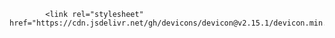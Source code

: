 
            <link rel="stylesheet" href="https://cdn.jsdelivr.net/gh/devicons/devicon@v2.15.1/devicon.min.css">
          